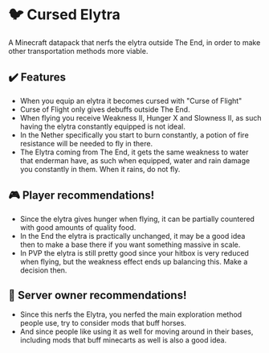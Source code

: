 # 🐦 Cursed Elytra
A Minecraft datapack that nerfs the elytra outside The End, in order to make other transportation methods more viable.
## ✔️ Features
* When you equip an elytra it becomes cursed with "Curse of Flight"
* Curse of Flight only gives debuffs outside The End.
* When flying you receive Weakness II, Hunger X and Slowness II, as such having the elytra constantly equipped is not ideal.
* In the Nether specifically you start to burn constantly, a potion of fire resistance will be needed to fly in there.
* The Elytra coming from The End, it gets the same weakness to water that enderman have, as such when equipped, water and rain damage you constantly in them. When it rains, do not fly.
## 🎮 Player recommendations!
* Since the elytra gives hunger when flying, it can be partially countered with good amounts of quality food.
* In the End the elytra is practically unchanged, it may be a good idea then to make a base there if you want something massive in scale.
* In PVP the elytra is still pretty good since your hitbox is very reduced when flying, but the weakness effect ends up balancing this. Make a decision then.
## 📝 Server owner recommendations!
* Since this nerfs the Elytra, you nerfed the main exploration method people use, try to consider mods that buff horses.
* And since people like using it as well for moving around in their bases, including mods that buff minecarts as well is also a good idea.
